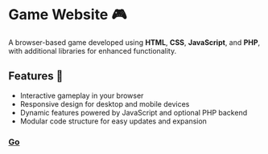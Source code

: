 # Game Website 🎮

A browser-based game developed using **HTML**, **CSS**, **JavaScript**, and **PHP**, with additional libraries for enhanced functionality.

## Features 🚀
- Interactive gameplay in your browser
- Responsive design for desktop and mobile devices
- Dynamic features powered by JavaScript and optional PHP backend
- Modular code structure for easy updates and expansion

### [Go](https://valley658.github.io/jakkgame/)
